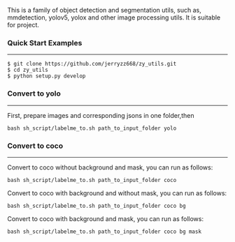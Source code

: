 This is a family of object detection and segmentation utils, such as, mmdetection, yolov5, yolox and other image processing utils. It is suitable for project.

### Quick Start Examples

---

```shell
$ git clone https://github.com/jerryzz668/zy_utils.git
$ cd zy_utils
$ python setup.py develop
```
### Convert to yolo

---
First, prepare images and corresponding jsons in one folder,then
```shell
bash sh_script/labelme_to.sh path_to_input_folder yolo
```
### Convert to coco

---
Convert to coco without background and mask, you can run as follows:
```shell
bash sh_script/labelme_to.sh path_to_input_folder coco
```
Convert to coco with background and without mask, you can run as follows:
```shell
bash sh_script/labelme_to.sh path_to_input_folder coco bg
```
Convert to coco with background and mask, you can run as follows:
```shell
bash sh_script/labelme_to.sh path_to_input_folder coco bg mask
```
